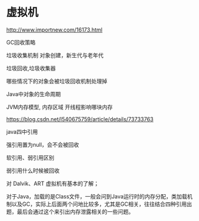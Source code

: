 # 虚拟机

http://www.importnew.com/16173.html

GC回收策略

垃圾收集机制 对象创建，新生代与老年代

垃圾回收,垃圾收集器

哪些情况下的对象会被垃圾回收机制处理掉



Java中对象的生命周期

JVM内存模型, 内存区域 开线程影响哪块内存



https://blog.csdn.net/l540675759/article/details/73733763

java四中引用

强引用置为null，会不会被回收

软引用、弱引用区别

弱引用什么时候被回收

对 Dalvik、ART 虚拟机有基本的了解；

对于Java，加载的是Class文件，一般会问到Java运行时的内存分配，类加载机制以及GC，实际上后面两个问地比较多，尤其是GC相关，往往结合四种引用出题，最后会通过这个来引出内存泄露相关的一些问题。